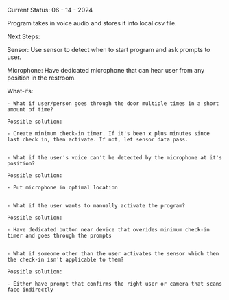Current Status: 06 - 14 - 2024

Program takes in voice audio and stores it into local csv file.

Next Steps:

Sensor:
Use sensor to detect when to start program and ask prompts to user.

Microphone:
Have dedicated microphone that can hear user from any position in the restroom.


What-ifs:

    - What if user/person goes through the door multiple times in a short amount of time?

    Possible solution: 

    - Create minimum check-in timer. If it's been x plus minutes since last check in, then activate. If not, let sensor data pass.


    - What if the user's voice can't be detected by the microphone at it's position?

    Possible solution:

    - Put microphone in optimal location


    - What if the user wants to manually activate the program?

    Possible solution:

    - Have dedicated button near device that overides minimum check-in timer and goes through the prompts


    - What if someone other than the user activates the sensor which then the check-in isn't applicable to them?

    Possible solution:

    - Either have prompt that confirms the right user or camera that scans face indirectly

